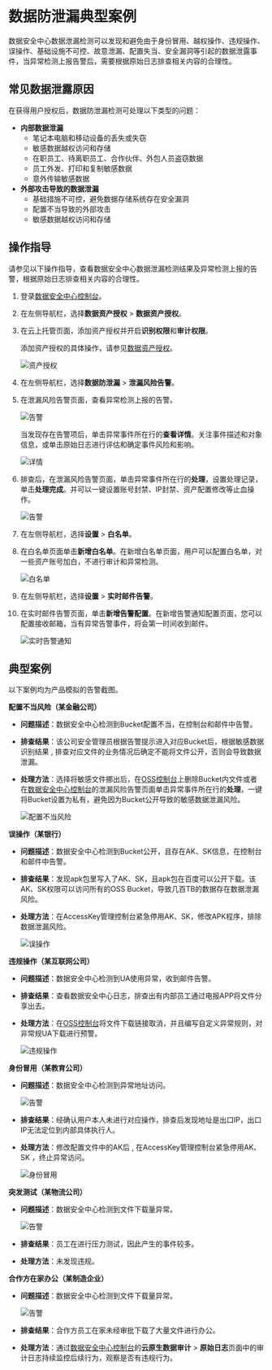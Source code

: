 # 数据防泄漏典型案例

数据安全中心数据泄漏检测可以发现和避免由于身份冒用、越权操作、违规操作、误操作、基础设施不可控、故意泄漏、配置失当、安全漏洞等引起的数据泄露事件，当异常检测上报告警后，需要根据原始日志排查相关内容的合理性。

## 常见数据泄露原因

在获得用户授权后，数据防泄漏检测可处理以下类型的问题：

-   **内部数据泄漏**
    -   笔记本电脑和移动设备的丢失或失窃
    -   敏感数据越权访问和存储
    -   在职员工、待离职员工、合作伙伴、外包人员盗窃数据
    -   员工外发、打印和复制敏感数据
    -   意外传输敏感数据
-   **外部攻击导致的数据泄漏**
    -   基础措施不可控，避免数据存储系统存在安全漏洞
    -   配置不当导致的外部攻击
    -   敏感数据越权访问和存储

## 操作指导

请参见以下操作指导，查看数据安全中心数据泄漏检测结果及异常检测上报的告警，根据原始日志排查相关内容的合理性。

1.  登录[数据安全中心控制台](https://yundun.console.aliyun.com/?p=sddp#/overview)。
2.  在左侧导航栏，选择**数据资产授权** \> **数据资产授权**。
3.  在云上托管页面，添加资产授权并开启**识别权限**和**审计权限**。

    添加资产授权的具体操作，请参见[数据资产授权](/cn.zh-CN/用户指南/数据资产授权.md)。

    ![资产授权](https://static-aliyun-doc.oss-accelerate.aliyuncs.com/assets/img/zh-CN/0861102261/p277516.png)

4.  在左侧导航栏，选择**数据防泄漏** \> **泄漏风险告警**。
5.  在泄漏风险告警页面，查看异常检测上报的告警。

    ![告警](https://static-aliyun-doc.oss-accelerate.aliyuncs.com/assets/img/zh-CN/0861102261/p277517.png)

    当发现存在告警项后，单击异常事件所在行的**查看详情**。关注事件描述和对象信息，或单击原始日志进行评估和确定事件风险和影响。

    ![详情](https://static-aliyun-doc.oss-accelerate.aliyuncs.com/assets/img/zh-CN/0861102261/p277533.png)

6.  排查后，在泄漏风险告警页面，单击异常事件所在行的**处理**，设置处理记录，单击**处理完成**。并可以一键设置账号封禁、IP封禁、资产配置修改等止血操作。

    ![告警](https://static-aliyun-doc.oss-accelerate.aliyuncs.com/assets/img/zh-CN/0861102261/p277618.png)

7.  在左侧导航栏，选择**设置** \> **白名单**。
8.  在白名单页面单击**新增白名单**。在新增白名单页面，用户可以配置白名单，对一些资产账号加白，不进行审计和异常检测。

    ![白名单](https://static-aliyun-doc.oss-accelerate.aliyuncs.com/assets/img/zh-CN/0861102261/p277592.png)

9.  在左侧导航栏，选择**设置** \> **实时邮件告警**。
10. 在实时邮件告警页面，单击**新增告警配置**。在新增告警通知配置页面，您可以配置接收邮箱，当有异常告警事件，将会第一时间收到邮件。

    ![实时告警通知](https://static-aliyun-doc.oss-accelerate.aliyuncs.com/assets/img/zh-CN/0861102261/p277609.png)


## 典型案例

以下案例均为产品模拟的告警截图。

**配置不当风险（某金融公司）**

-   **问题描述**：数据安全中心检测到Bucket配置不当，在控制台和邮件中告警。
-   **排查结果**：该公司安全管理员根据告警提示进入对应Bucket后，根据敏感数据识别结果 , 排查对应文件的业务情况后确定不能将文件公开，否则会导致数据泄漏。
-   **处理方法**：选择将敏感文件挪出后，在[OSS控制台](https://oss.console.aliyun.com/overview)上删除Bucket内文件或者在[数据安全中心控制台](https://yundun.console.aliyun.com/?p=sddp#/overview)的泄漏风险告警页面单击异常事件所在行的**处理**，一键将Bucket设置为私有，避免因为Bucket公开导致的敏感数据泄漏风险。

    ![配置不当风险](https://static-aliyun-doc.oss-accelerate.aliyuncs.com/assets/img/zh-CN/7854072261/p276712.png)


**误操作（某银行）**

-   **问题描述**：数据安全中心检测到Bucket公开，且存在AK、SK信息，在控制台和邮件中告警。
-   **排查结果**：发现apk包里写入了AK、SK，且apk包在百度可以公开下载。该AK、SK权限可以访问所有的OSS Bucket，导致几百TB的数据存在数据泄漏风险。
-   **处理方法**：在AccessKey管理控制台紧急停用AK、SK，修改APK程序，排除数据泄漏风险。

    ![误操作](https://static-aliyun-doc.oss-accelerate.aliyuncs.com/assets/img/zh-CN/9471830261/p271547.png)


**违规操作（某互联网公司）**

-   **问题描述**：数据安全中心检测到UA使用异常，收到邮件告警。
-   **排查结果**：查看数据安全中心日志，排查出有内部员工通过电报APP将文件分享出去。
-   **处理方法**：在[OSS控制台](https://oss.console.aliyun.com/overview)将文件下载链接取消，并且编写自定义异常规则，对非常规UA下载进行预警。

    ![违规操作](https://static-aliyun-doc.oss-accelerate.aliyuncs.com/assets/img/zh-CN/9471830261/p271552.png)


**身份冒用（某教育公司）**

-   **问题描述**：数据安全中心检测到异常地址访问。

    ![告警](https://static-aliyun-doc.oss-accelerate.aliyuncs.com/assets/img/zh-CN/1861102261/p276798.png)

-   **排查结果**：经确认用户本人未进行对应操作，排查后发现地址是出口IP，出口IP无法定位到内部具体执行人。
-   **处理方法**：修改配置文件中的AK后 , 在AccessKey管理控制台紧急停用AK、SK ，终止异常访问。

    ![身份冒用](https://static-aliyun-doc.oss-accelerate.aliyuncs.com/assets/img/zh-CN/9471830261/p271587.png)


**突发测试（某物流公司）**

-   **问题描述**：数据安全中心检测到文件下载量异常。

    ![告警](https://static-aliyun-doc.oss-accelerate.aliyuncs.com/assets/img/zh-CN/1861102261/p276796.png)

-   **排查结果**：员工在进行压力测试，因此产生的事件较多。
-   **处理方法**：未发现违规。

**合作方在家办公（某制造企业）**

-   **问题描述**：数据安全中心检测到文件下载量异常。

    ![告警](https://static-aliyun-doc.oss-accelerate.aliyuncs.com/assets/img/zh-CN/1861102261/p276797.png)

-   **排查结果**：合作方员工在家未经审批下载了大量文件进行办公。
-   **处理方法**：通过[数据安全中心控制台](https://yundun.console.aliyun.com/?p=sddp#/overview)的**云原生数据审计** \> **原始日志**页面中的审计日志持续监控后续行为，观察是否有违规行为。

